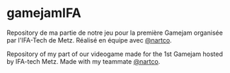 # gamejamIFA
Repository de ma partie de notre jeu pour la première Gamejam organisée par l'IFA-Tech de Metz.
Réalisé en équipe avec [@nartco](https://github.com/nartco).

Repository of my part of our videogame made for the 1st Gamejam hosted by IFA-tech Metz.
Made with my teammate [@nartco](https://github.com/nartco).
